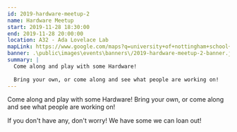 ```yaml
---
id: 2019-hardware-meetup-2
name: Hardware Meetup
start: 2019-11-28 18:30:00
end: 2019-11-28 20:00:00
location: A32 - Ada Lovelace Lab
mapLink: https://www.google.com/maps?q=university+of+nottingham+school+of+computer+science&rlz=1C1CHBF_enGB843GB843&um=1&ie=UTF-8&sa=X&ved=0ahUKEwiYiomu1ebkAhVkQUEAHbShBvYQ_AUIEigB
banner: .\public\images\events\banners\/2019-hardware-meetup-2-banner.jpg
summary: |
  Come along and play with some Hardware! 
  
  Bring your own, or come along and see what people are working on!
---
```


Come along and play with some Hardware! Bring your own, or come along and see what people are working on!

If you don't have any, don't worry! We have some we can loan out!